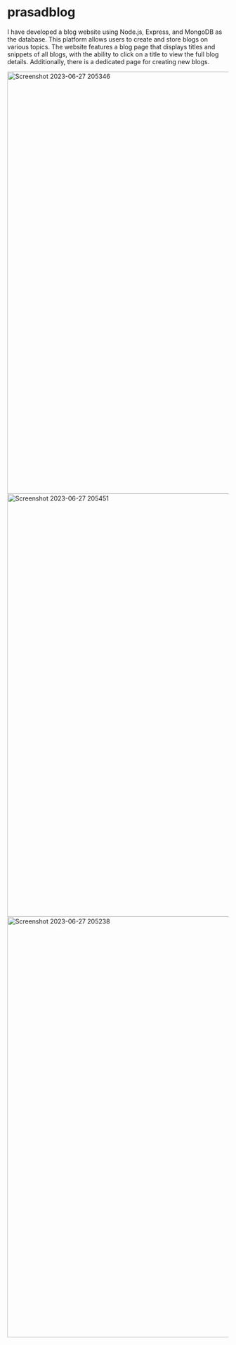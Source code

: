 # prasadblog
I have developed a blog website using Node.js, Express, and MongoDB as the database. This platform allows users to create and store blogs on various topics. The website features a blog page that displays titles and snippets of all blogs, with the ability to click on a title to view the full blog details. Additionally, there is a dedicated page for creating new blogs.

<img width="958" alt="Screenshot 2023-06-27 205346" src="https://github.com/prasad4969/prasadblog/assets/109381365/de6ff80c-c159-4f82-a054-781ea5a2a65a">
<img width="960" alt="Screenshot 2023-06-27 205451" src="https://github.com/prasad4969/prasadblog/assets/109381365/abc148a4-cab0-4aae-8ea2-ed893c6e3a13">
<img width="955" alt="Screenshot 2023-06-27 205238" src="https://github.com/prasad4969/prasadblog/assets/109381365/12999eea-b673-4ac1-8b82-cd8c61e14e9c">
